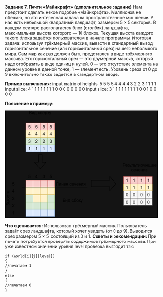 **Задание 7. Почти «Майнкрафт» (дополнительное задание)**
Нам предстоит сделать некое подобие «Майнкрафта». Миллионов не обещаю, но это интересная
задача на пространственное мышление. У нас есть небольшой квадратный ландшафт, размером
5 × 5 секторов. В каждом секторе располагается блок (столбик) ландшафта, максимальная
высота которого — 10 блоков. Текущая высота каждого такого блока задаётся пользователем
в начале программы. Итоговая задача: используя трёхмерный массив, вывести в стандартный
вывод горизонтальное сечение (или горизонтальный срез) нашего небольшого мира. Сам мир
как раз должен быть представлен в виде трёхмерного массива. Его горизонтальный срез — это
двумерный массив, который надо отобразить в виде единиц и нулей. 0 — это отсутствие элемента
на данном уровне в данной точке, 1 — элемент есть. Уровень среза от 0 до 9 включительно
также задаётся в стандартном вводе.

**Пример выполнения:**
input matrix of heights:
  5 5 5 5
  4 4 4 4
  3 2 2 3
  1 1 1 1
input slice: 4
  1 1 1 1
  1 1 1 1
  0 0 0 0
  0 0 0 0
input slice: 3
  1 1 1 1
  1 1 1 1
  1 0 0 1
  0 0 0 0

**Пояснение к примеру:**

![img_1.png](img_1.png) 

**Что оценивается:**
Использован трёхмерный массив.
Пользователь задаёт срез ландшафта, который хочет увидеть (от 0 до 9).
Выводится срез размером 5 × 5, состоящий из 0 и 1.
**Советы и рекомендации:**
При печати потребуется проверять содержимое трёхмерного массива. При уже известном значении
уровня level проверка выглядит так:
```
if (world[i][j][level]) 
{ 
//печатаем 1 
} 
else 
{ 
//печатаем 0 
}
```